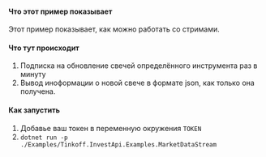 #### Что этот пример показывает
Этот пример показывает, как можно работать со стримами.

#### Что тут происходит
1. Подписка на обновление свечей определённого инструмента раз в минуту
2. Вывод иноформации о новой свече в формате json, как только она получена.

#### Как запустить
1. Добавье ваш токен в переменную окружения `TOKEN`
2. `dotnet run -p ./Examples/Tinkoff.InvestApi.Examples.MarketDataStream`